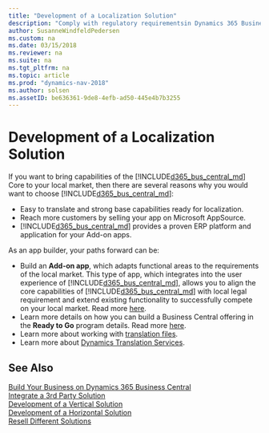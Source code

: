 ```yaml
---
title: "Development of a Localization Solution"
description: "Comply with regulatory requirementsin Dynamics 365 Business Central."
author: SusanneWindfeldPedersen
ms.custom: na
ms.date: 03/15/2018
ms.reviewer: na
ms.suite: na
ms.tgt_pltfrm: na
ms.topic: article
ms.prod: "dynamics-nav-2018"
ms.author: solsen
ms.assetID: be636361-9de8-4efb-ad50-445e4b7b3255
---
```


# Development of a Localization Solution
If you want to bring capabilities of the [!INCLUDE[d365_bus_central_md](../includes/d365_bus_central_md.md)] Core to your local market, then there are several reasons why you would want to choose [!INCLUDE[d365_bus_central_md](../includes/d365_bus_central_md.md)]: 

- Easy to translate and strong base capabilities ready for localization.
- Reach more customers by selling your app on Microsoft AppSource.
- [!INCLUDE[d365_bus_central_md](../includes/d365_bus_central_md.md)] provides a proven ERP platform and application for your Add-on apps. 
 
As an app builder, your paths forward can be:

- Build an **Add-on app**, which adapts functional areas to the requirements of the local market. This type of app, which integrates into the user experience of [!INCLUDE[d365_bus_central_md](../includes/d365_bus_central_md.md)], allows you to align the core capabilities of [!INCLUDE[d365_bus_central_md](../includes/d365_bus_central_md.md)] with local legal requirement and extend existing functionality to successfully compete on your local market. Read more [here](readiness-add-on-apps.md).
- Learn more details on how you can build a Business Central offering in the **Ready to Go** program details. Read more [here](readiness-ready-to-go.md).  
- Learn more about working with [translation files](../devenv-work-with-translation-files.md).  
- Learn more about [Dynamics Translation Services](https://docs.microsoft.com/en-us/dynamics365/unified-operations/dev-itpro/lifecycle-services/translation-service-overview).  

## See Also
[Build Your Business on Dynamics 365 Business Central](readiness-welcome.md)  
[Integrate a 3rd Party Solution](readiness-thirdparty-solution.md)  
[Development of a Vertical Solution](readiness-develop-vertical.md)  
[Development of a Horizontal Solution](readiness-develop-horizontal.md)  
[Resell Different Solutions](readiness-reseller.md)  
